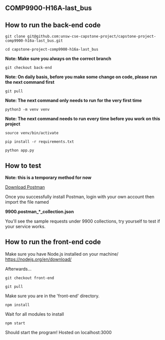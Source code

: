 ## COMP9900-H16A-last_bus



## How to run the back-end code

`git clone git@github.com:unsw-cse-capstone-project/capstone-project-comp9900-h16a-last_bus.git`

`cd capstone-project-comp9900-h16a-last_bus`

**Note: Make sure you always on the correct branch**

`git checkout back-end`

**Note: On daily basis, before you make some change on code, please run the next command first**

`git pull`

**Note: The next command only needs to run for the very first time**

`python3 -m venv venv`

**Note: The next command needs to run every time before you work on this project**

`source venv/bin/activate`

`pip install -r requirements.txt`

`python app.py`


## How to test

**Note: this is a temporary method for now**

[Download Postman](https://www.postman.com/downloads/) 

Once you successfully install Postman, login with your own account then import the file named

**9900.postman_*_collection.json**

You'll see the sample requests under 9900 collections, try yourself to test if your service works.

## How to run the front-end code
Make sure you have Node.js installed on your machine/
https://nodejs.org/en/download/

Afterwards...

`git checkout front-end`

`git pull`

Make sure you are in the 'front-end' directory.

`npm install`

Wait for all modules to install

`npm start`

Should start the program! Hosted on localhost:3000
